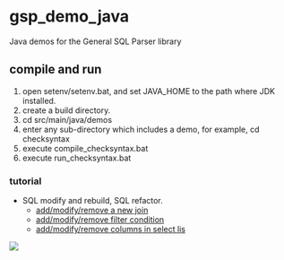 # gsp_demo_java
Java demos for the General SQL Parser library

## compile and run
1. open setenv/setenv.bat, and set JAVA_HOME to the path where JDK installed.
2. create a build directory.
2. cd src/main/java/demos
3. enter any sub-directory which includes a demo, for example, cd checksyntax
4. execute compile_checksyntax.bat
5. execute run_checksyntax.bat

### tutorial

- SQL modify and rebuild, SQL refactor.
  - [add/modify/remove a new join](src/test/java/scriptWriter/testModifySql.java)
  - [add/modify/remove filter condition](src/test/java/scriptWriter/testModifySql.java)
  - [add/modify/remove columns in select lis](src/test/java/scriptWriter/testModifySql.java)

![](https://img.shields.io/github/workflow/status/2133223/gsp_demo_java/build)
